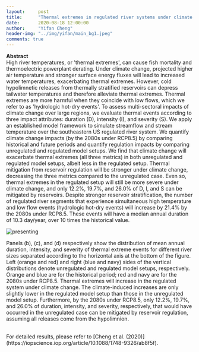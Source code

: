 ```yaml
---
layout:     post
title:      "Thermal extremes in regulated river systems under climate change: an application to the southeastern U.S. rivers (Paper highlight)"
date:       2020-08-18 12:00:00
author:     "Yifan Cheng"
header-img: "../img/yifan/main_bg1.jpeg"
comments: true
---
```


**Abstract** <br />
High river temperatures, or 'thermal extremes', can cause fish mortality and thermoelectric powerplant derating. Under climate change, projected higher air temperature and stronger surface energy fluxes will lead to increased water temperatures, exacerbating thermal extremes. However, cold hypolimnetic releases from thermally stratified reservoirs can depress tailwater temperatures and therefore alleviate thermal extremes. Thermal extremes are more harmful when they coincide with low flows, which we refer to as 'hydrologic hot-dry events'. To assess multi-sectoral impacts of climate change over large regions, we evaluate thermal events according to three impact attributes: duration (D), intensity (I), and severity (S). We apply an established model framework to simulate streamflow and stream temperature over the southeastern US regulated river system. We quantify climate change impacts (by the 2080s under RCP8.5) by comparing historical and future periods and quantify regulation impacts by comparing unregulated and regulated model setups. We find that climate change will exacerbate thermal extremes (all three metrics) in both unregulated and regulated model setups, albeit less in the regulated setup. Thermal mitigation from reservoir regulation will be stronger under climate change, decreasing the three metrics compared to the unregulated case. Even so, thermal extremes in the regulated setup will still be more severe under climate change, and only 12.2%, 19.7%, and 26.0% of D, I, and S can be mitigated by reservoirs. Despite stronger reservoir stratification, the number of regulated river segments that experience simultaneous high temperature and low flow events (hydrologic hot-dry events) will increase by 21.4% by the 2080s under RCP8.5. These events will have a median annual duration of 10.3 day/year, over 10 times the historical value.

![presenting](../../../../img/yifan/paper2_figure1.png)

Panels (b), (c), and (d) respectively show the distribution of mean annual duration, intensity, and severity of thermal extreme events for different river sizes separated according to the horizontal axis at the bottom of the figure. Left (orange and red) and right (blue and navy) sides of the vertical distributions denote unregulated and regulated model setups, respectively. Orange and blue are for the historical period; red and navy are for the 2080s under RCP8.5. Thermal extremes will increase in the regulated system under climate change. The climate-induced increases are only slightly lower in the regulated model setup than those in the unregulated model setup. Furthermore, by the 2080s under RCP8.5, only 12.2%, 19.7%, and 26.0% of duration, intensity, and severity, respectively, that would have occurred in the unregulated case can be mitigated by reservoir regulation, assuming all releases come from the hypolimnion.

<br />
For detailed results, please refer to [Cheng et al. (2020)](https://iopscience.iop.org/article/10.1088/1748-9326/ab8f5f).
